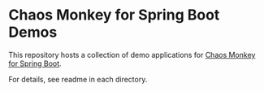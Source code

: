 # Chaos Monkey for Spring Boot Demos

This repository hosts a collection of demo applications for [Chaos Monkey for Spring Boot](https://github.com/codecentric/chaos-monkey-spring-boot).

For details, see readme in each directory.
